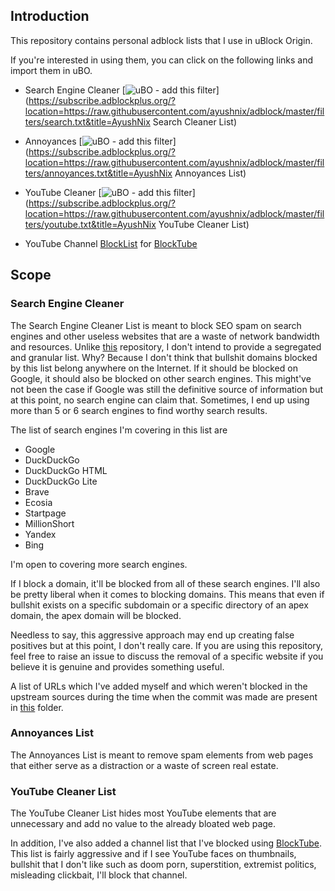 ## Introduction

This repository contains personal adblock lists that I use in uBlock Origin.

If you're interested in using them, you can click on the following links and import them in uBO.

- Search Engine Cleaner [![uBO - add this filter](https://img.shields.io/static/v1?label=uBO&message=add%20this%20filter&color=de3f32&style=flat&logo=uBlock%20Origin)](https://subscribe.adblockplus.org/?location=https://raw.githubusercontent.com/ayushnix/adblock/master/filters/search.txt&title=AyushNix Search Cleaner List)

- Annoyances [![uBO - add this filter](https://img.shields.io/static/v1?label=uBO&message=add%20this%20filter&color=de3f32&style=flat&logo=uBlock%20Origin)](https://subscribe.adblockplus.org/?location=https://raw.githubusercontent.com/ayushnix/adblock/master/filters/annoyances.txt&title=AyushNix Annoyances List)

- YouTube Cleaner [![uBO - add this filter](https://img.shields.io/static/v1?label=uBO&message=add%20this%20filter&color=de3f32&style=flat&logo=uBlock%20Origin)](https://subscribe.adblockplus.org/?location=https://raw.githubusercontent.com/ayushnix/adblock/master/filters/youtube.txt&title=AyushNix YouTube Cleaner List)

- YouTube Channel [BlockList](https://raw.githubusercontent.com/ayushnix/adblock/master/filters/blocktube.txt) for [BlockTube](https://addons.mozilla.org/en-US/firefox/addon/blocktube/)

## Scope

### Search Engine Cleaner

The Search Engine Cleaner List is meant to block SEO spam on search engines and other useless
websites that are a waste of network bandwidth and resources. Unlike
[this](https://github.com/quenhus/uBlock-Origin-dev-filter) repository, I don't intend to provide a
segregated and granular list. Why? Because I don't think that bullshit domains blocked by this list
belong anywhere on the Internet. If it should be blocked on Google, it should also be blocked on
other search engines. This might've not been the case if Google was still the definitive source of
information but at this point, no search engine can claim that. Sometimes, I end up using more than
5 or 6 search engines to find worthy search results.

The list of search engines I'm covering in this list are

- Google
- DuckDuckGo
- DuckDuckGo HTML
- DuckDuckGo Lite
- Brave
- Ecosia
- Startpage
- MillionShort
- Yandex
- Bing

I'm open to covering more search engines.

If I block a domain, it'll be blocked from all of these search engines. I'll also be pretty liberal
when it comes to blocking domains. This means that even if bullshit exists on a specific subdomain
or a specific directory of an apex domain, the apex domain will be blocked.

Needless to say, this aggressive approach may end up creating false positives but at this point, I
don't really care. If you are using this repository, feel free to raise an issue to discuss the
removal of a specific website if you believe it is genuine and provides something useful.

A list of URLs which I've added myself and which weren't blocked in the upstream sources during the
time when the commit was made are present in
[this](https://github.com/ayushnix/adblock/tree/master/urls) folder.

### Annoyances List

The Annoyances List is meant to remove spam elements from web pages that either serve as a
distraction or a waste of screen real estate.

### YouTube Cleaner List

The YouTube Cleaner List hides most YouTube elements that are unnecessary and add no value to the
already bloated web page.

In addition, I've also added a channel list that I've blocked using
[BlockTube](https://addons.mozilla.org/en-US/firefox/addon/blocktube/). This list is fairly
aggressive and if I see YouTube faces on thumbnails, bullshit that I don't like such as doom porn,
superstition, extremist politics, misleading clickbait, I'll block that channel.
